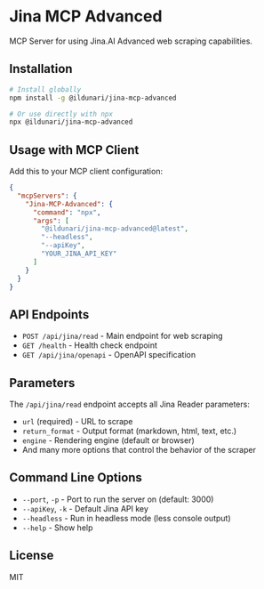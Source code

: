 # Jina MCP Advanced

MCP Server for using Jina.AI Advanced web scraping capabilities.

## Installation

```bash
# Install globally
npm install -g @ildunari/jina-mcp-advanced

# Or use directly with npx
npx @ildunari/jina-mcp-advanced
```

## Usage with MCP Client

Add this to your MCP client configuration:

```json
{
  "mcpServers": {
    "Jina-MCP-Advanced": {
      "command": "npx",
      "args": [
        "@ildunari/jina-mcp-advanced@latest",
        "--headless",
        "--apiKey",
        "YOUR_JINA_API_KEY"
      ]
    }
  }
}
```

## API Endpoints

- `POST /api/jina/read` - Main endpoint for web scraping
- `GET /health` - Health check endpoint
- `GET /api/jina/openapi` - OpenAPI specification

## Parameters

The `/api/jina/read` endpoint accepts all Jina Reader parameters:

- `url` (required) - URL to scrape
- `return_format` - Output format (markdown, html, text, etc.)
- `engine` - Rendering engine (default or browser)
- And many more options that control the behavior of the scraper

## Command Line Options

- `--port`, `-p` - Port to run the server on (default: 3000)
- `--apiKey`, `-k` - Default Jina API key
- `--headless` - Run in headless mode (less console output)
- `--help` - Show help

## License

MIT
